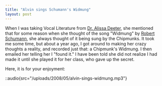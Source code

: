 ```yaml
---
title: "Alvin sings Schumann's Widmung"
layout: post
---
```


When I was taking Vocal Literature from [Dr. Alissa Deeter](http://www.sfsu.edu/~music/patty/faculty.html#deeter), she mentioned that for some reason when she thought of the song "Widmung" by [Robert Schumann](http://en.wikipedia.org/wiki/Robert_Schumann), she always thought of it being sung by the Chipmunks. It took me some time, but about a year ago, I got around to making her crazy thoughts a reality, and recorded just that: a Chipmunk's Widmung. I then emailed her telling her I "found it." I have been told she did not realize I had made it until she played it for her class, who gave up the secret.

Here, it is for your enjoyment: 

::audio{src="/uploads/2008/05/alvin-sings-widmung.mp3"}
